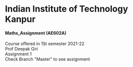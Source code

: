 # Indian Institute of Technology Kanpur
#### Maths_Assignment (AE602A)

Course offered in 1St semester 2021-22
<br/>
Prof Deepak Giri
<br/>
Assignment 1 
<br/>
Check Branch "Master" to see assignment
